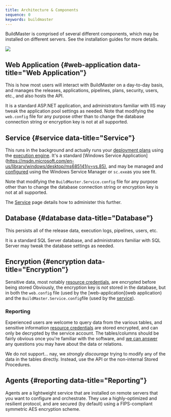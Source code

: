 ```yaml
---
title: Architecture & Components
sequence: 0
keywords: buildmaster
---
```

BuildMaster is comprised of several different components, which may be installed on different servers. See the installation guides for more details.

![](/resources/documentation/buildmaster/a-c-diagram.png)

## Web Application {#web-application data-title="Web Application"}

This is how most users will interact with BuildMaster on a day-to-day basis, and  manages the releases, applications, pipelines, plans, security, users, etc., and also hosts the API.

It is a standard ASP.NET application, and administrators familiar with IIS may
tweak the application pool settings as needed. Note that modifying the ```web.config``` file for any purpose other than to change the database connection string or encryption key is not at all supported.

## Service {#service data-title="Service"}

This runs in the background and actually runs your [deployment plans](../../core-concepts/deployment-plans) using the [execution engine](../execution-engine).   It's a standard [Windows Service Application](https://msdn.microsoft.com/en-us/library/windows/desktop/ms685141(v=vs.85), and may be managed and [configured](configuration-options) using the Windows Service Manager or ```sc.exe```as you see fit.

Note that modifying the ```BuildMaster.Service.config``` file for any purpose other than to change the database connection string or encryption key is not at all supported.

The [Service](service) page details how to administer this further.

## Database {#database data-title="Database"}

This persists all of the release data, execution logs, pipelines, users, etc.

It is a standard SQL Server database, and administrators familiar with SQL Server may tweak the database settings as needed.

## Encryption {#encryption data-title="Encryption"}

Sensitive data, most notably [resource credentials](../global-components/resource-credentials), are encrypted before being stored Obviously, the encryption key is *not* stored in the database, but in both the ```web.config``` file (used by the [web-application](web application) and the ```BuildMaster.Service.config```file (used by the [service](#service)).

### Reporting

Experienced users are welcome to query data from the various tables, and sensitive information [resource credentials](../global-components/resource-credentials) are stored encrypted, and can only be decrypted by the service account. The tables/columns should be fairly  obvious once you're familiar with the software, and [we can answer](/support/ticket) any questions you may have about the data or relations.

We do not support... nay, we *strongly discourage* trying to modify any of the data in the tables directly. Instead, use the API or the non-internal Stored Procedures.

## Agents {#reporting data-title="Reporting"}

Agents are a lightweight service that are installed on remote servers that you want to configure and orchestrate. They use a highly-optimized and resilient protocol, and are secured (by default) using a FIPS-compliant symmetric AES encryption scheme.
